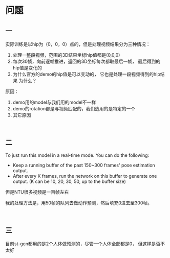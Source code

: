 # 问题 

## 一 
实际训练是以hip为（0，0，0）点的，但是处理视频结果分为三种情况：
1. 处理一整段视频，范围的3D结果坐标hip值都是(0,0,0) 
2. 每次30帧，向前逐帧推进，返回的3D坐标每次都取最后一帧， 最后得到的hip值是变化的 
3. 为什么官方的demo的hip值是可以变动的， 它也是处理一段视频得到的hip结果 
为什么？ 

原因：
1. demo用的model与我们用的model不一样 
2. demo的rotation都是与视频匹配的，我们选用的是特定的一个 
3. 其它原因 

<br>

## 二 
To just run this model in a real-time mode. You can do the following:

- Keep a running buffer of the past 150~300 frames' pose estimation output.
- After every K frames, run the network on this buffer to generate one output. (K can be 10, 20, 30, 50, up to the buffer size)   

但是NTU很多视频是一百帧左右

我的处理方法是，用50帧的队列去做动作预测，然后填充0进去至300帧。

<br> 

## 三
目前st-gcn都用的是2个人体做预测的，尽管一个人体全部都是0， 但这样是否不太好


 